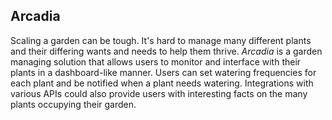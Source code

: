 ## Arcadia
Scaling a garden can be tough. It's hard to manage many different plants and their differing wants and needs to help them thrive.
_Arcadia_ is a garden managing solution that allows users to monitor and interface with their plants in a dashboard-like manner.
Users can set watering frequencies for each plant and be notified when a plant needs watering. Integrations with various APIs could
also provide users with interesting facts on the many plants occupying their garden.

